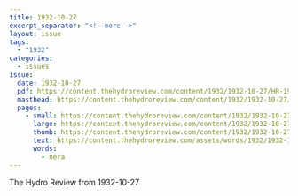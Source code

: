 ```yaml
---
title: 1932-10-27
excerpt_separator: "<!--more-->"
layout: issue
tags:
  - "1932"
categories:
  - issues
issue:
  date: 1932-10-27
  pdf: https://content.thehydroreview.com/content/1932/1932-10-27/HR-1932-10-27.pdf
  masthead: https://content.thehydroreview.com/content/1932/1932-10-27/masthead/HR-1932-10-27.jpg
  pages:
    - small: https://content.thehydroreview.com/content/1932/1932-10-27/small/HR-1932-10-27-01.jpg
      large: https://content.thehydroreview.com/content/1932/1932-10-27/large/HR-1932-10-27-01.jpg
      thumb: https://content.thehydroreview.com/content/1932/1932-10-27/thumbnails/HR-1932-10-27-01.jpg
      text: https://content.thehydroreview.com/assets/words/1932/1932-10-27/HR-1932-10-27-01.txt
      words:
        - nera
---
```


The Hydro Review from 1932-10-27

<!--more-->

